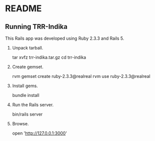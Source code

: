 # README



## Running TRR-Indika

This Rails app was developed using Ruby 2.3.3 and Rails 5.


1. Unpack tarball.

   tar xvfz trr-indika.tar.gz
   cd trr-indika

2. Create gemset.

   rvm gemset create ruby-2.3.3@realreal
   rvm use ruby-2.3.3@realreal
   
3. Install gems.

   bundle install

4. Run the Rails server.

   bin/rails server
   
5. Browse.

   open 'http://127.0.0.1:3000'


